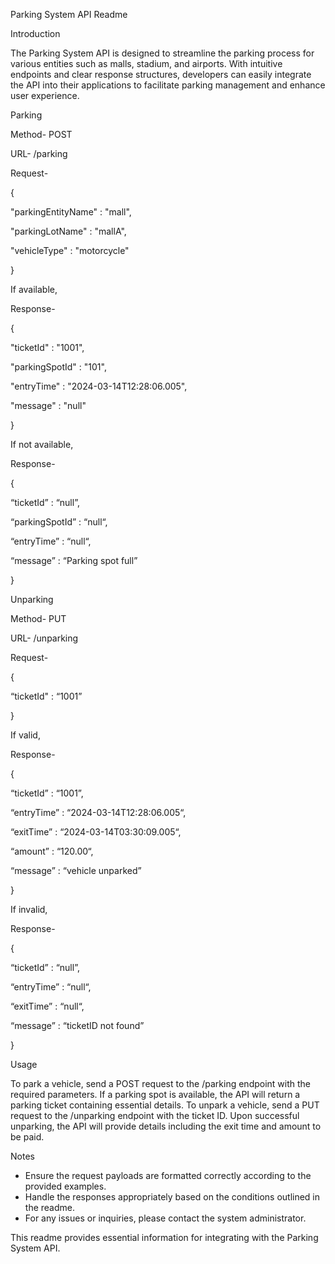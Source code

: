 Parking System API Readme

Introduction

The Parking System API is designed to streamline the parking process for various entities such as malls, stadium, and airports. 
With intuitive endpoints and clear response structures, developers can easily integrate the API into their applications to facilitate parking management and enhance user experience.

Parking

Method- POST  

URL- /parking  

Request-  

{ 

  "parkingEntityName" : "mall",  

  "parkingLotName" : "mallA",

  "vehicleType" : "motorcycle"  

}  

If available, 

Response-  

{ 

  "ticketId" : "1001",  

  "parkingSpotId" : "101",  

  "entryTime" : "2024-03-14T12:28:06.005",  

  "message" : "null" 

}  

If not available, 

Response-  

{

  “ticketId” : “null”,  

  “parkingSpotId” : “null“,  

  “entryTime” : “null“,    

  “message” : “Parking spot full”  

}  

Unparking 

Method- PUT  

URL- /unparking 

Request- 

{ 

  “ticketId" : “1001” 

}

If valid, 

Response-  

{ 

  “ticketId” : “1001”,  

  “entryTime” : “2024-03-14T12:28:06.005“,  

  “exitTime” : “2024-03-14T03:30:09.005“,  

  “amount” : “120.00“, 

  “message” : “vehicle unparked”

} 

If invalid,

Response-

{

  “ticketId” : “null”,  

  “entryTime” : “null“,  

  “exitTime” : “null“,

  “message” : “ticketID not found”

}

Usage

To park a vehicle, send a POST request to the /parking endpoint with the required parameters. If a parking spot is available, the API will return a parking ticket containing essential details. 
To unpark a vehicle, send a PUT request to the /unparking endpoint with the ticket ID. Upon successful unparking, the API will provide details including the exit time and amount to be paid.

Notes

- Ensure the request payloads are formatted correctly according to the provided examples.
- Handle the responses appropriately based on the conditions outlined in the readme.
- For any issues or inquiries, please contact the system administrator.

This readme provides essential information for integrating with the Parking System API.
